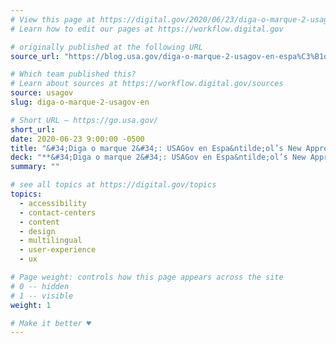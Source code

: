 ```yaml
---
# View this page at https://digital.gov/2020/06/23/diga-o-marque-2-usagov-en
# Learn how to edit our pages at https://workflow.digital.gov

# originally published at the following URL
source_url: "https://blog.usa.gov/diga-o-marque-2-usagov-en-espa%C3%B1ols-new-approach-to-interactive-voice-response"

# Which team published this?
# Learn about sources at https://workflow.digital.gov/sources
source: usagov
slug: diga-o-marque-2-usagov-en

# Short URL — https://go.usa.gov/
short_url: 
date: 2020-06-23 9:00:00 -0500
title: "&#34;Diga o marque 2&#34;: USAGov en Espa&ntilde;ol’s New Approach to Interactive Voice Response"
deck: "**&#34;Diga o marque 2&#34;: USAGov en Espa&ntilde;ol’s New Approach to Interactive Voice Response**&mdash;USAGov receives and responds to questions directly from the public in many ways: through social media, on page surveys on USA.gov and USAGov en Espa&ntilde;ol, and through chats and calls. One powerful tool in the USAGov toolbelt is our interactive voice response (IVR) system in both English and Spanish through the USAGov Contact Center."
summary: ""

# see all topics at https://digital.gov/topics
topics: 
  - accessibility
  - contact-centers
  - content
  - design
  - multilingual
  - user-experience
  - ux

# Page weight: controls how this page appears across the site
# 0 -- hidden
# 1 -- visible
weight: 1

# Make it better ♥
---
```

